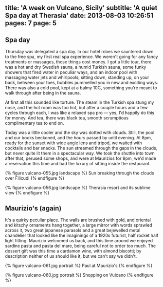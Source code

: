 title: 'A week on Vulcano, Sicily'
subtitle: 'A quiet Spa day at Therasia'
date: 2013-08-03 10:26:51
pages: 7
page: 5
---

## Spa day

Thursday was delegated a spa day. In our hotel robes we sauntered down to the free spa, my first real spa experience. We weren't going for any fancy treatments or massages, those things cost money. I got a little tour, there was a hot and dry Swedish sauna, a humid Turkish sauna, some funky showers that fired water in peculiar ways, and an indoor pool with massaging water jets and whirlpools; sitting down, standing up, on your back, between your toes, bubbles pummelled you in new and exciting ways. There was also a cold pool, kept at a balmy 10C, something you're meant to walk through after being in the sauna.

At first all this sounded like torture. The steam in the Turkish spa stung my nose, and the hot room was too hot, but after a couple hours and a few cycles through each, I was like a relaxed spa pro — yes, I'd happily do this for money. And tea, there was black tea, smooth scrumptious complimentary tea to end on.

Today was a little cooler and the sky was dotted with clouds. Still, the pool and our books beckoned, and the hours passed by until evening. At 8pm, ready for the sunset with wide angle lens and tripod, we waited with cocktails and bar snacks. The sun streamed through the gaps in the clouds, but never quite lit them in a spectacular way. We took the shuttle into town after that, perused some shops, and were at Maurizios for 9pm, we'd made a reservation this time and had the luxury of sitting inside the restaurant.

{% figure vulcano-055.jpg landscape %}
Sun breaking through the clouds over Filicudi
{% endfigure %}

{% figure vulcano-056.jpg landscape %}
Therasia resort and its sublime view
{% endfigure %}

## Maurizio's (again)

It's a quirky peculiar place. The walls are brushed with gold, and oriental and kitschy ornaments hang together, a large mirror with words sprawled across it, two great japanese parasols and a great bejewelled metal chandelier that looked like the imaginings of a 1920s futurist, half rocket half light fitting. Maurizio welcomed us back, and this time around we enjoyed sardine pasta and pasta del mare, being careful not to order too much. The dessert gift was this time a cardamon wine, with almond biscotti; by description neither of us should like it, but we can't say we didn't.

{% figure vulcano-061.jpg portrait %}
Paul at Maurizio's
{% endfigure %}

{% figure vulcano-060.jpg portrait %}
Shopping on Vulcano
{% endfigure %}
